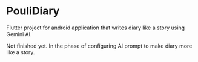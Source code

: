 # PouliDiary

Flutter project for android application that writes diary like a story using Gemini AI.

Not finished yet.
In the phase of configuring AI prompt to make diary more like a story.
